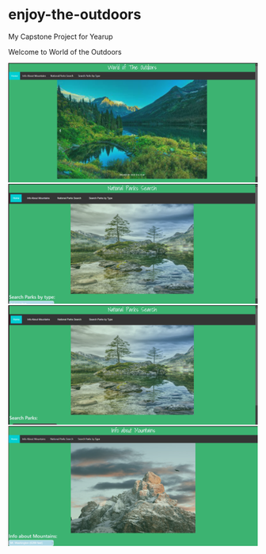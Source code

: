 # enjoy-the-outdoors

My Capstone Project for Yearup

Welcome to World of the Outdoors

![Alt text](<Screenshot 2023-11-17 143717.png>) ![Alt text](<Screenshot 2023-11-17 143920.png>) ![Alt text](<Screenshot 2023-11-17 143851.png>) ![Alt text](<Screenshot 2023-11-17 143758.png>)